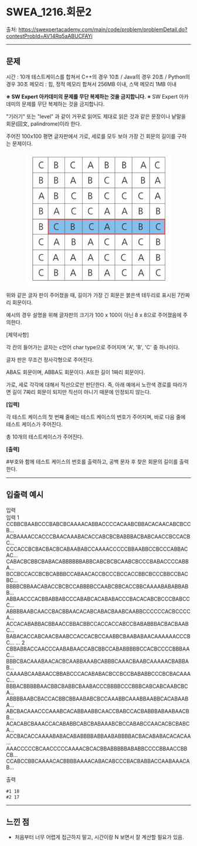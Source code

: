 # SWEA_1216.회문2

출처: https://swexpertacademy.com/main/code/problem/problemDetail.do?contestProbId=AV14Rq5aABUCFAYi

---

## 문제

시간 : 10개 테스트케이스를 합쳐서 C++의 경우 10초 / Java의 경우 20초 / Python의 경우 30초
메모리 : 힙, 정적 메모리 합쳐서 256MB 이내, 스택 메모리 1MB 이내

**※ SW Expert 아카데미의 문제를 무단 복제하는 것을 금지합니다.**
※ SW Expert 아카데미의 문제를 무단 복제하는 것을 금지합니다.

"기러기" 또는 "level" 과 같이 거꾸로 읽어도 제대로 읽은 것과 같은 문장이나 낱말을 회문(回文, palindrome)이라 한다.

주어진 100x100 평면 글자판에서 가로, 세로를 모두 보아 가장 긴 회문의 길이를 구하는 문제이다.
 
<center>

![회문2문제](./assets/회문2문제.PNG)

</center>

위와 같은 글자 판이 주어졌을 때, 길이가 가장 긴 회문은 붉은색 테두리로 표시된 7칸짜리 회문이다.

예시의 경우 설명을 위해 글자판의 크기가 100 x 100이 아닌 8 x 8으로 주어졌음에 주의한다.

[제약사항]

각 칸의 들어가는 글자는 c언어 char type으로 주어지며 'A', 'B', 'C' 중 하나이다.

글자 판은 무조건 정사각형으로 주어진다.

ABA도 회문이며, ABBA도 회문이다. A또한 길이 1짜리 회문이다.

가로, 세로 각각에 대해서 직선으로만 판단한다. 즉, 아래 예에서 노란색 경로를 따라가면 길이 7짜리 회문이 되지만 직선이 아니기 때문에 인정되지 않는다. 
 


**[입력]**

각 테스트 케이스의 첫 번째 줄에는 테스트 케이스의 번호가 주어지며, 바로 다음 줄에 테스트 케이스가 주어진다.

총 10개의 테스트케이스가 주어진다.

**[출력]**

#부호와 함께 테스트 케이스의 번호를 출력하고, 공백 문자 후 찾은 회문의 길이를 출력한다.


---

## 입출력 예시

입력  
입력
1
CCBBCBAABCCCBABCBCAAAACABBACCCCACAABCBBACACAACABCBCCB...
ACBAAAACCACCCBAACAAABACACCABCBCBABBBACBABCAACCBCCACBC...
CCCACCBCBACBACBCABAABABCCAAAACCCCCBBAABBCCBCCCABBACAC...
CABACBCBBCBABACABBBBBBABBCABCBCBCAABCBCCCBABACCCCABBA...
BCCBCCACCBCBCABBBCCABAACACCBCCCBCCACCBBCBCCCBBCCBACBC...
BBBBCBBAACABACCBCBCCABBBBCCAABCBBCACCBBCAAAABABABBABB...
ABBAACCCACBBABBABCCCABABCACABABACCCBACACABCBCCCBABCCC...
ABBBBAABCAACCBACBBAACACABCABACBAABCAABBCCCCCCACBCCCCA...
ACCACABABBACBBAACCBBACBBCCACCACCABCCBABABBBACBACBAABC...
BABACACCABCAACBAABCCACCACBCCAABBCBAABABAACAAAAAACCCBC...
...
2
CBBABBACCAACCCAABABAACCABCBBCCABABBBBBCCACBCCCCBBBAAC...
BBBCBACAAABAACACBCAABBAAABCABBBCAAACBAABCAAAAACBABBAB...
CAAAABCAABAACCBBABCCCACABABACBCCBCCBABABBCCCBCBACAAAC...
BBBACBBBBBAACBBCBABBCBAABACCCBBBBCCCBBBCABCABCAABCBCA...
ABBBBAABCBACCACBBCBBAABABCBCCAAABBCAAABBAABBCACABAABA...
ABCBACAAACCCAAABCACABBAABBCAACCBABCCACBABBBABAABAACBB...
ACACABCBAAACCACABABBCABCBABAAABCBCCABABCCAACACBCBABCA...
ACCBACACCAAAABABACABABBBBABBAABABBBBACBACABABACACACAA...
AAACCCCCBCAACCCCCAAAACBCACBBABBBBBABABBCCCCBBAACCBBCB...
CCABCCBBCAAAACACBBBBAAAACABACABCCCBACBABBACCAABAAACAB...
 

 
출력
```
#1 18
#2 17
```

---
## 느낀 점
 
- 처음부터 너무 어렵게 접근하지 말고, 시간이랑 N 보면서 잘 계산할 필요가 있음.